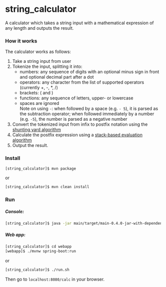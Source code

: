 # string_calculator
A calculator which takes a string input with a mathematical expression of any length and outputs the result.

### How it works

The calculator works as follows:
1. Take a string input from user
2. Tokenize the input, splitting it into:
    * numbers: any sequence of digits with an optional minus sign in front and optional decimal part after a dot
    * operators: any character from the list of supported operators (currently +, -, *, /)
    * brackets: ( and )
    * functions: any sequence of letters, upper- or lowercase
    * spaces are ignored  
    Note on using ```-```: when followed by a space (e.g. ```- 5```), it is parsed as the subtraction operator; when followed immediately by a number (e.g. ```-5```), the number is parsed as a negative number  
3. Convert the tokenized input from infix to postfix notation using the [shunting yard algorithm](https://en.wikipedia.org/wiki/Shunting-yard_algorithm)
4. Calculate the postfix expression using a [stack-based evaluation algorithm](https://en.wikipedia.org/wiki/Reverse_Polish_notation#Postfix_evaluation_algorithm)
5. Output the result.

### Install

```bash
[string_calculator]$ mvn package
```
or
```bash
[string_calculator]$ mvn clean install
```

### Run

##### Console:
```bash
[string_calculator]$ java -jar main/target/main-0.4.0-jar-with-dependencies.jar
```
##### Web app:
```bash
[string_calculator]$ cd webapp
[webapp]$ ./mvnw spring-boot:run
```
or
```bash
[string_calculator]$ ./run.sh
```

Then go to ```localhost:8080/calc``` in your browser.